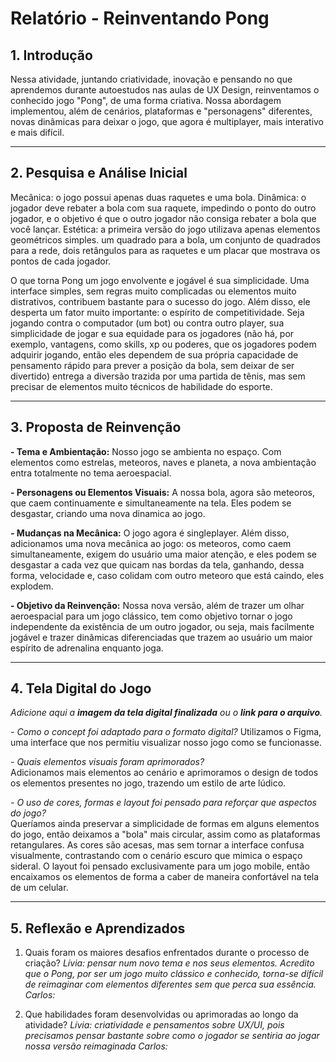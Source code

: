 # Relatório - Reinventando Pong


## 1. Introdução  
Nessa atividade, juntando criatividade, inovação e pensando no que aprendemos durante autoestudos nas aulas de UX Design, reinventamos o conhecido jogo "Pong", de uma forma criativa. Nossa abordagem implementou, além de cenários, plataformas e "personagens" diferentes, novas dinâmicas para deixar o jogo, que agora é multiplayer, mais interativo e mais difícil.
 
---

## 2. Pesquisa e Análise Inicial  
Mecânica: o jogo possui apenas duas raquetes e uma bola.
Dinâmica: o jogador deve rebater a bola com sua raquete, impedindo o ponto do outro jogador, e o objetivo é que o outro jogador não consiga rebater a bola que você lançar.
Estética: a primeira versão do jogo utilizava apenas elementos geométricos simples. um quadrado para a bola, um conjunto de quadrados para a rede, dois retângulos para as raquetes e um placar que mostrava os pontos de cada jogador.

O que torna Pong um jogo envolvente e jogável é sua simplicidade. Uma interface simples, sem regras muito complicadas ou elementos muito distrativos, contribuem bastante para o sucesso do jogo. Além disso, ele desperta um fator muito importante: o espírito de competitividade. Seja jogando contra o computador (um bot) ou contra outro player, sua simplicidade de jogar e sua equidade para os jogadores (não há, por exemplo, vantagens, como skills, xp ou poderes, que os jogadores podem adquirir jogando, então eles dependem de sua própria capacidade de pensamento rápido para prever a posição da bola, sem deixar de ser divertido) entrega a diversão trazida por uma partida de tênis, mas sem precisar de elementos muito técnicos de habilidade do esporte.

---

## 3. Proposta de Reinvenção  

**- Tema e Ambientação:** 
Nosso jogo se ambienta no espaço. Com elementos como estrelas, meteoros, naves e planeta, a nova ambientação entra totalmente no tema aeroespacial.

**- Personagens ou Elementos Visuais:** A nossa bola, agora são meteoros, que caem continuamente e simultaneamente na tela. Eles podem se desgastar, criando uma nova dinamica ao jogo.

**- Mudanças na Mecânica:** O jogo agora é singleplayer. Além disso, adicionamos uma nova mecânica ao jogo: os meteoros, como caem simultaneamente, exigem do usuário uma maior atenção, e eles podem se desgastar a cada vez que quicam nas bordas da tela, ganhando, dessa forma, velocidade e, caso colidam com outro meteoro que está caindo, eles explodem.

**- Objetivo da Reinvenção:** Nossa nova versão, além de trazer um olhar aeroespacial para um jogo clássico, tem como objetivo tornar o jogo independente da existência de um outro jogador, ou seja, mais facilmente jogável e trazer dinâmicas diferenciadas que trazem ao usuário um maior espírito de adrenalina enquanto joga.

<p align="center">
<a <img src="/assets/conceptArt.jpg" border="0" width=40% height=40%></a>
</p>

---

## 4. Tela Digital do Jogo  
*Adicione aqui a **imagem da tela digital finalizada** ou o **link para o arquivo**.*  

*- Como o concept foi adaptado para o formato digital?*
Utilizamos o Figma, uma interface que nos permitiu visualizar nosso jogo como se funcionasse.

*- Quais elementos visuais foram aprimorados?*  
Adicionamos mais elementos ao cenário e aprimoramos o design de todos os elementos presentes no jogo, trazendo um estilo de arte lúdico.

*- O uso de cores, formas e layout foi pensado para reforçar que aspectos do jogo?*  
Queríamos ainda preservar a simplicidade de formas em alguns elementos do jogo, então deixamos a "bola" mais circular, assim como as plataformas retangulares. As cores são acesas, mas sem tornar a interface confusa visualmente, contrastando com o cenário escuro que mimica o espaço sideral. O layout foi pensado exclusivamente para um jogo mobile, então encaixamos os elementos de forma a caber de maneira confortável na tela de um celular.

---

## 5. Reflexão e Aprendizados  


1. Quais foram os maiores desafios enfrentados durante o processo de criação?
   *Lívia: pensar num novo tema e nos seus elementos. Acredito que o Pong, por ser um jogo muito clássico e conhecido, torna-se difícil de reimaginar com elementos diferentes sem que perca sua essência.*
   *Carlos:*
   
2. Que habilidades foram desenvolvidas ou aprimoradas ao longo da atividade?
   *Lívia: criatividade e pensamentos sobre UX/UI, pois precisamos pensar bastante sobre como o jogador se sentiria ao jogar nossa versão reimaginada*
   *Carlos:*

